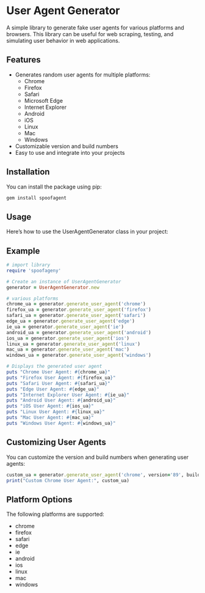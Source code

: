 # User Agent Generator

A simple library to generate fake user agents for various platforms and browsers. This library can be useful for web scraping, testing, and simulating user behavior in web applications.

## Features

- Generates random user agents for multiple platforms:
  - Chrome
  - Firefox
  - Safari
  - Microsoft Edge
  - Internet Explorer
  - Android
  - iOS
  - Linux
  - Mac
  - Windows
- Customizable version and build numbers
- Easy to use and integrate into your projects

## Installation

You can install the package using pip:

```bash
gem install spoofagent
```

## Usage
Here’s how to use the UserAgentGenerator class in your project:

## Example
```rb
# import library
require 'spoofageny'

# Create an instance of UserAgentGenerator
generator = UserAgentGenerator.new

# various platforms
chrome_ua = generator.generate_user_agent('chrome')
firefox_ua = generator.generate_user_agent('firefox')
safari_ua = generator.generate_user_agent('safari')
edge_ua = generator.generate_user_agent('edge')
ie_ua = generator.generate_user_agent('ie')
android_ua = generator.generate_user_agent('android')
ios_ua = generator.generate_user_agent('ios')
linux_ua = generator.generate_user_agent('linux')
mac_ua = generator.generate_user_agent('mac')
windows_ua = generator.generate_user_agent('windows')

# Displays the generated user agent
puts "Chrome User Agent: #{chrome_ua}"
puts "Firefox User Agent: #{firefox_ua}"
puts "Safari User Agent: #{safari_ua}"
puts "Edge User Agent: #{edge_ua}"
puts "Internet Explorer User Agent: #{ie_ua}"
puts "Android User Agent: #{android_ua}"
puts "iOS User Agent: #{ios_ua}"
puts "Linux User Agent: #{linux_ua}"
puts "Mac User Agent: #{mac_ua}"
puts "Windows User Agent: #{windows_ua}"
```

## Customizing User Agents
You can customize the version and build numbers when generating user agents:
```rb
custom_ua = generator.generate_user_agent('chrome', version='89', build='1234')
print("Custom Chrome User Agent:", custom_ua)
```

## Platform Options
The following platforms are supported:

- chrome
- firefox
- safari
- edge
- ie
- android
- ios
- linux
- mac
- windows
